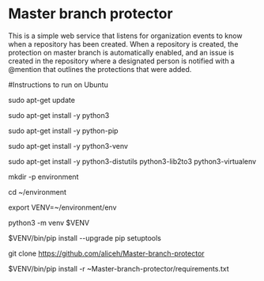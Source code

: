 # Master branch protector

This is a simple web service that listens for organization events to know when a repository has been created. When a repository is created, the protection on master branch is automatically enabled, and an issue is created in the repository where a designated person is notified with a @mention that outlines the protections that were added.

#Instructions to run on Ubuntu


sudo apt-get update

sudo apt-get install -y python3

sudo apt-get install -y python-pip

sudo apt-get install -y python3-venv

sudo apt-get install -y python3-distutils python3-lib2to3 python3-virtualenv

mkdir -p environment

cd ~/environment

export VENV=~/environment/env

python3 -m venv $VENV

$VENV/bin/pip install --upgrade pip setuptools

git clone https://github.com/aliceh/Master-branch-protector

$VENV/bin/pip install -r ~Master-branch-protector/requirements.txt 

